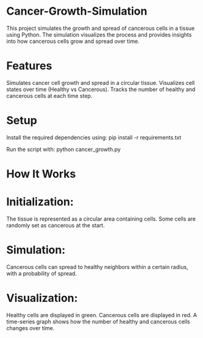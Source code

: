 # Cancer-Growth-Simulation

This project simulates the growth and spread of cancerous cells in a tissue using Python. The simulation visualizes the process and provides insights into how cancerous cells grow and spread over time.

# Features
Simulates cancer cell growth and spread in a circular tissue.
Visualizes cell states over time (Healthy vs Cancerous).
Tracks the number of healthy and cancerous cells at each time step.

# Setup
Install the required dependencies using:
     pip install -r requirements.txt
     
Run the script with:
     python cancer_growth.py

# How It Works
# Initialization: 
The tissue is represented as a circular area containing cells. Some cells are randomly set as cancerous at the start.
# Simulation: 
Cancerous cells can spread to healthy neighbors within a certain radius, with a probability of spread.
# Visualization: 
Healthy cells are displayed in green. Cancerous cells are displayed in red. A time-series graph shows how the number of healthy and cancerous cells changes over time.
